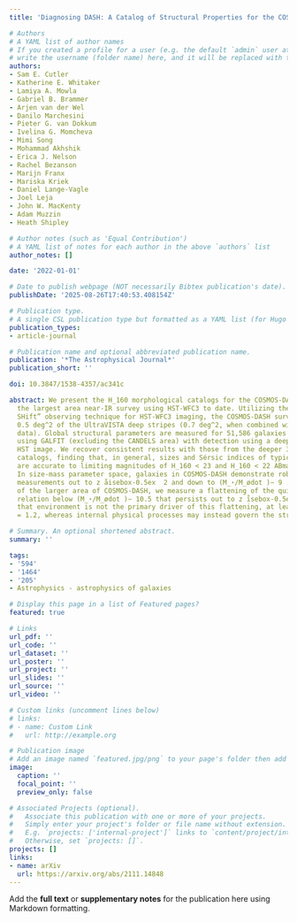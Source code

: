 ```yaml
---
title: 'Diagnosing DASH: A Catalog of Structural Properties for the COSMOS-DASH Survey'

# Authors
# A YAML list of author names
# If you created a profile for a user (e.g. the default `admin` user at `content/authors/admin/`), 
# write the username (folder name) here, and it will be replaced with their full name and linked to their profile.
authors:
- Sam E. Cutler
- Katherine E. Whitaker
- Lamiya A. Mowla
- Gabriel B. Brammer
- Arjen van der Wel
- Danilo Marchesini
- Pieter G. van Dokkum
- Ivelina G. Momcheva
- Mimi Song
- Mohammad Akhshik
- Erica J. Nelson
- Rachel Bezanson
- Marijn Franx
- Mariska Kriek
- Daniel Lange-Vagle
- Joel Leja
- John W. MacKenty
- Adam Muzzin
- Heath Shipley

# Author notes (such as 'Equal Contribution')
# A YAML list of notes for each author in the above `authors` list
author_notes: []

date: '2022-01-01'

# Date to publish webpage (NOT necessarily Bibtex publication's date).
publishDate: '2025-08-26T17:40:53.408154Z'

# Publication type.
# A single CSL publication type but formatted as a YAML list (for Hugo requirements).
publication_types:
- article-journal

# Publication name and optional abbreviated publication name.
publication: '*The Astrophysical Journal*'
publication_short: ''

doi: 10.3847/1538-4357/ac341c

abstract: We present the H_160 morphological catalogs for the COSMOS-DASH survey,
  the largest area near-IR survey using HST-WFC3 to date. Utilizing the “Drift And
  SHift” observing technique for HST-WFC3 imaging, the COSMOS-DASH survey imaged approximately
  0.5 deg^2 of the UltraVISTA deep stripes (0.7 deg^2, when combined with archival
  data). Global structural parameters are measured for 51,586 galaxies within COSMOS-DASH
  using GALFIT (excluding the CANDELS area) with detection using a deep multi-band
  HST image. We recover consistent results with those from the deeper 3D-HST morphological
  catalogs, finding that, in general, sizes and Sérsic indices of typical galaxies
  are accurate to limiting magnitudes of H_160 < 23 and H_160 < 22 ABmag, respectively.
  In size-mass parameter space, galaxies in COSMOS-DASH demonstrate robust morphological
  measurements out to z åisebox-0.5ex  2 and down to (M_⋆/M_ødot )∼ 9 . With the advantage
  of the larger area of COSMOS-DASH, we measure a flattening of the quiescent size-mass
  relation below (M_⋆/M_ødot )∼ 10.5 that persists out to z ı̊sebox-0.5ex  2. We show
  that environment is not the primary driver of this flattening, at least out to z
  = 1.2, whereas internal physical processes may instead govern the structural evolution.

# Summary. An optional shortened abstract.
summary: ''

tags:
- '594'
- '1464'
- '205'
- Astrophysics - astrophysics of galaxies

# Display this page in a list of Featured pages?
featured: true

# Links
url_pdf: ''
url_code: ''
url_dataset: ''
url_poster: ''
url_project: ''
url_slides: ''
url_source: ''
url_video: ''

# Custom links (uncomment lines below)
# links:
# - name: Custom Link
#   url: http://example.org

# Publication image
# Add an image named `featured.jpg/png` to your page's folder then add a caption below.
image:
  caption: ''
  focal_point: ''
  preview_only: false

# Associated Projects (optional).
#   Associate this publication with one or more of your projects.
#   Simply enter your project's folder or file name without extension.
#   E.g. `projects: ['internal-project']` links to `content/project/internal-project/index.md`.
#   Otherwise, set `projects: []`.
projects: []
links:
- name: arXiv
  url: https://arxiv.org/abs/2111.14848
---
```


Add the **full text** or **supplementary notes** for the publication here using Markdown formatting.
